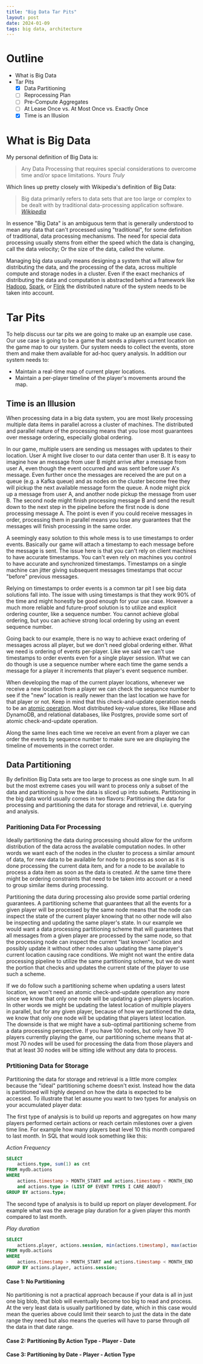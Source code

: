 ```yaml
---
title: "Big Data Tar Pits"
layout: post
date: 2024-01-09
tags: big data, architecture
---
```


# Outline

- What is Big Data
- Tar Pits
    - [X] Data Partitioning
    - [ ] Reprocessing Plan
    - [ ] Pre-Compute Aggregates
    - [ ] At Lease Once vs. At Most Once vs. Exactly Once
    - [X] Time is an Illusion

# What is Big Data

My personal definition of Big Data is:

> Any Data Processing that requires special considerations to overcome time and/or space limitations.
> _Yours Truly_

Which lines up pretty closely with Wikipedia's definition of Big Data:

> Big data primarily refers to data sets that are too large or complex to be dealt with by traditional data-processing application software.
> _[Wikipedia](https://en.wikipedia.org/wiki/Big_data)_

In essence "Big Data" is an ambiguous term that is generally understood to mean any data that can't processed using "traditional", for some definition of traditional, data processing mechanisms. The need for special data processing usually stems from either the speed which the data is changing, call the data velocity; Or the size of the data, called the volume.

Managing big data usually means designing a system that will allow for distributing the data, and the processing of the data, across multiple compute and storage nodes in a cluster. Even if the exact mechanics of distributing the data and computation is abstracted behind a framework like [Hadoop](https://hadoop.apache.org/), [Spark](https://spark.apache.org/), or [Flink](https://flink.apache.org/) the distributed nature of the system needs to be taken into account. 

# Tar Pits

To help discuss our tar pits we are going to make up an example use case. Our use case is going to be a game that sends a players current location on the game map to our system. Our system needs to collect the events, store them and make them available for ad-hoc query analysis. In addition our system needs to:

- Maintain a real-time map of current player locations.
- Maintain a per-player timeline of the player's movements around the map.

## Time is an Illusion

When processing data in a big data system, you are most likely processing multiple data items in parallel across a cluster of machines. The distributed and parallel nature of the processing means that you lose most guarantees over message ordering, especially global ordering. 

In our game, multiple users are sending us messages with updates to their location. User A might live closer to our data center than user B. It is easy to imagine how an message from user B might arrive after a message from user A, even though the event occurred and was sent before user A's message. Even further once the messages are received the are put on a queue (e.g. a Kafka queue) and as nodes on the cluster become free they will pickup the next available message form the queue. A node might pick up a message from user A, and another node pickup the message from user B. The second node might finish processing message B and send the result down to the next step in the pipeline before the first node is done processing message A. The point is even if you could receive messages in order, processing them in parallel means you lose any guarantees that the messages will finish processing in the same order.

A seemingly easy solution to this whole mess is to use timestamps to order events. Basically our game will attach a timestamp to each message before the message is sent. The issue here is that you can't rely on client machines to have accurate timestamps. You can't even rely on machines you control to have accurate and synchronized timestamps. Timestamps on a single machine can jitter giving subsequent messages timestamps that occur "before" previous messages.

Relying on timestamps to order events is a common tar pit I see big data solutions fall into. The issue with using timestamps is that they work 90% of the time and might honestly be good enough for your use case. However a much more reliable and future-proof solution is to utilize and explicit ordering counter, like a sequence number. You cannot achieve global ordering, but you can achieve strong local ordering by using an event sequence number.

Going back to our example, there is no way to achieve exact ordering of messages across all player, but we don't need global ordering either. What we need is ordering of events per-player. Like we said we can't use timestamps to order events even for a single player session. What we can do though is use a sequence number where each time the game sends a message for a player it increments that player's event sequence number.

When developing the map of the current player locations, whenever we receive a new location from a player we can check the sequence number to see if the "new" location is really newer than the last location we have for that player or not. Keep in mind that this check-and-update operation needs to be an [atomic operation](https://stackoverflow.com/questions/52196678/what-are-atomic-operations-for-newbies). Most distributed key-value stores, like HBase and DynamoDB, and relational databases, like Postgres, provide some sort of atomic check-and-update operation.

Along the same lines each time we receive an event from a player we can order the events by sequence number to make sure we are displaying the timeline of movements in the correct order. 

## Data Partitioning

By definition Big Data sets are too large to process as one single sum. In all but the most extreme cases you will want to process only a subset of the data and partitioning is how the data is sliced up into subsets. Partitioning in the big data world usually comes in two flavors: Partitioning the data for processing and partitioning the data for storage and retrieval, i.e. querying and analysis.

### Paritioning Data For Processing

Ideally partitioning the data during processing should allow for the uniform distribution of the data across the available computation nodes. In other words we want each of the nodes in the cluster to process a similar amount of data, for new data to be available for node to process as soon as it is done processing the current data item, and for a node to be available to process a data item as soon as the data is created. At the same time there might be ordering constraints that need to be taken into account or a need to group similar items during processing.

Partitioning the data during processing also provide some partial ordering guarantees. A partitioning scheme that guarantees that all the events for a given player will be processed by the same node means that the node can inspect the state of the current player knowing that no other node will also be inspecting and updating the same player's state. In our example we would want a data processing partitioning scheme that will guarantees that all messages from a given player are processed by the same node, so that the processing node can inspect the current "last known" location and possibly update it without other nodes also updating the same player's current location causing race conditions. We might not want the entire data processing pipeline to utilize the same partitioning scheme, but we do want the portion that checks and updates the current state of the player to use such a scheme. 

If we do follow such a partitioning scheme when updating a users latest location, we won't need an atomic check-and-update operation any more since we know that only one node will be updating a given players location. In other words we might be updating the latest location of multiple players in parallel, but for any given player, because of how we partitioned the data, we know that only one node will be updating that players latest location. The downside is that we might have a sub-optimal partitioning scheme from a data processing perspective. If you have 100 nodes, but only have 70 players currently playing the game, our partitioning scheme means that at-most 70 nodes will be used for processing the data from those players and that at least 30 nodes will be sitting idle without any data to process.

### Prtitioning Data for Storage 

Partitioning the data for storage and retrieval is a little more complex because the "ideal" partitioning scheme doesn't exist. Instead how the data is partitioned will highly depend on how the data is expected to be accessed. To illustrate that let assume you want to two types for analysis on your accumulated player data:

The first type of analysis is to build up reports and aggregates on how many players performed certain actions or reach certain milestones over a given time line. For example how many players beat level 10 this month compared to last month. In SQL that would look something like this:

*Action Frequency*

```sql
SELECT 
	actions.type, sum(1) as cnt 
FROM mydb.actions 
WHERE 
	actions.timestamp > MONTH_START and actions.timestamp < MONTH_END 
	and actions.type in (LIST OF EVENT TYPES I CARE ABOUT)
GROUP BY actions.type;
```

The second type of analysis is to build up report on player development. For example what was the average play duration for a given player this month compared to last month.

*Play duration*

```sql
SELECT 
	actions.player, actions.session, min(actions.timestamp), max(actions.timestamp) 
FROM mydb.actions 
WHERE 
	actions.timestamp > MONTH_START and actions.timestamp < MONTH_END 
GROUP BY actions.player, actions.session;
```

#### Case 1: No Partitioning

No partitioning is not a practical approach because if your data is all in just one big blob, that blob will eventually become too big to read and process. At the very least data is usually partitioned by date, which in this case would mean the queries above could limit their search to just the data in the date range they need but also means the queries will have to parse through _all_ the data in that date range.

#### Case 2: Partitioning By Action Type - Player - Date



#### Case 3: Partitioning by Date - Player - Action Type
